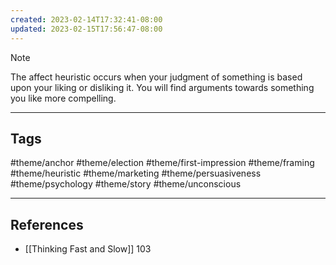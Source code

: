 ```yaml
---
created: 2023-02-14T17:32:41-08:00
updated: 2023-02-15T17:56:47-08:00
---
```


> [!NOTE]
> The affect heuristic occurs when your judgment of something is based upon your liking or disliking it. You will find arguments towards something you like more compelling.

---
## Tags
#theme/anchor #theme/election #theme/first-impression #theme/framing #theme/heuristic #theme/marketing #theme/persuasiveness #theme/psychology #theme/story #theme/unconscious 

---
## References
- [[Thinking Fast and Slow]] 103